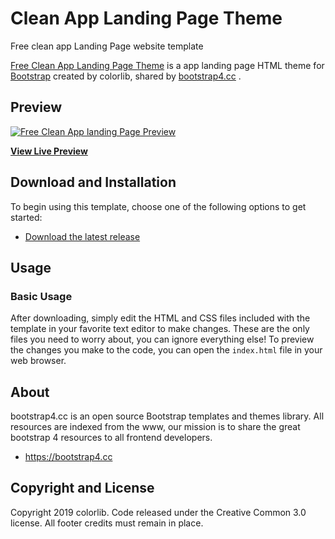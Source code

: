 # Clean App Landing Page Theme
Free clean app Landing Page website template

[Free Clean App Landing Page Theme](https://bootstrap4.cc/theme/small-app-landing-page-html5-theme) is a app landing page HTML theme for [Bootstrap](http://getbootstrap.com/) created by colorlib, shared by [bootstrap4.cc](https://bootstrap4.cc) .

## Preview

[![Free Clean App landing Page Preview](http://bootstrap4.cc/wp-content/uploads/2019/06/small-app-landing-page-html5-theme.png)](https://bootstrap4.cc/theme/small-app-landing-page-html5-theme)

**[View Live Preview](https://bootstrap4.cc/theme/small-app-landing-page-html5-theme)**

## Download and Installation

To begin using this template, choose one of the following options to get started:
* [Download the latest release](https://bootstrap4.cc/theme/small-app-landing-page-html5-theme)

## Usage

### Basic Usage

After downloading, simply edit the HTML and CSS files included with the template in your favorite text editor to make changes. These are the only files you need to worry about, you can ignore everything else! To preview the changes you make to the code, you can open the `index.html` file in your web browser.

## About

bootstrap4.cc is an open source Bootstrap templates and themes library.
All resources are indexed from the www, our mission is to share the great bootstrap 4 resources to all frontend developers.

* https://bootstrap4.cc

## Copyright and License

Copyright 2019 colorlib. Code released under the Creative Common 3.0 license.
All footer credits must remain in place.
